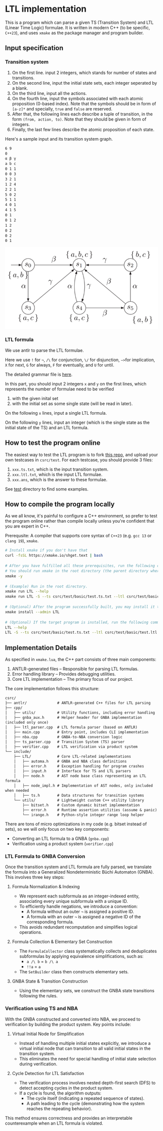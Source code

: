 # LTL implementation

This is a program which can parse a given TS (Transition System) and LTL (Linear Time Logic) formulae.
It is written in modern C++ (to be specific, `C++23`), and uses `xmake` as the package manager and program builder.

## Input specification

### Transition system

1. On the first line. input 2 integers, which stands for number of states and transitions.
2. On the second line, input the initial state sets, each integer seperated by a blank.
3. On the third line, input all the actions.
4. On the fourth line, input the symbols associated with each atomic proposition (0-based index).
Note that the symbols should be in form of `[a-z]*` and specially, `true` and `false` are reserved.
5. After that, the following lines each describe a tuple of transition, in the form `(from, action, to)`.
Note that they should be given in form of integers.
6. Finally, the last few lines describe the atomic proposition of each state.

Here's a sample input and its transition system graph.

```txt
6 9
0
α β γ
a b c
0 1 1
0 0 3
3 2 1
1 2 4
2 2 1
5 0 2
5 1 1
4 0 1
4 1 5
0 1
0 1 2
1 2
0 2
0 2
0 1
```

![Sample Graph](../image/csrc.png)

### LTL formula

We use antlr to parse the LTL formulae.

Here we use `!` for `¬`, `/\` for conjunction, `\/` for disjunction, `−>`for implication, `X` for next, `G` for always, `F` for eventually, and `U` for until.

The detailed grammar file is [here](antlr/LTL.g4).

In this part, you should input 2 integers `x` and `y` on the first lines, which represents the number of formulae need to be verified

1. with the given inital set
2. with the initial set as some single state (will be read in later).

On the following `x` lines, input a single LTL formula.

On the following `y` lines, input an integer (which is the single state as the initial state of the TS) and an LTL formula.

## How to test the program online

The easiest way to test the LTL program is to fork [this repo](https://github.com/DarkSharpness/MC),
and upload your own testcases in `csrc/test`. For each testcase, you should provide 3 files:

1. `xxx.ts.txt`, which is the input transition system.
2. `xxx.ltl.txt`, which is the input LTL formulae.
3. `xxx.ans`, which is the answer to these formulae.

See [test](test/) directory to find some examples.

## How to compile the program locally

As we all know, it's painful to configure a C++ environment, so prefer to test the program online
rather than compile locally unless you're confident that you are expert in C++.

Prerequsite: A compiler that supports core syntax of `C++23` (e.g. `gcc 13` or `clang 19`), `xmake`.

```bash
# Install xmake if you don't have that
curl -fsSL https://xmake.io/shget.text | bash

# After you have fulfilled all these prerequisites, run the following command.
# You should run xmake in the root directory (the parent directory where this README lies).
xmake -y

# (Example) Run in the root directory.
xmake run LTL --help
xmake run LTL -S --ts csrc/test/basic/test.ts.txt --ltl csrc/test/basic/test.ltl.txt

# (Optional) After the program successfully built, you may install it to your system
xmake install --admin LTL

# (Optional) If the target program is installed, run the following command
LTL --help
LTL -S --ts csrc/test/basic/test.ts.txt --ltl csrc/test/basic/test.ltl.txt
```

## Implementation Details

As specified in `xmake.lua`, the C++ part consists of three main components:

1. ANTLR-generated files – Responsible for parsing LTL formulas.
2. Error handling library – Provides debugging utilities.
3. Core LTL implementation – The primary focus of our project.

The core implementation follows this structure:

```plaintext
csrc/
├── antlr/              # ANTLR-generated C++ files for LTL parsing
├── cpp/
│   ├── utils/          # Utility functions, including error handling
│   ├── gnba_aux.h      # Helper header for GNBA implementation (included only once)
│   ├── ltl_parser.cpp  # LTL formula parser (based on ANTLR)
│   ├── main.cpp        # Entry point, includes CLI implementation
│   ├── nba.cpp         # GNBA-to-NBA conversion logic
│   ├── ts_parser.cpp   # Transition System (TS) parser
│   ├── verifier.cpp    # LTL verification via product system
└── include/
    ├── LTL/            # Core LTL-related implementations
    │   ├── automa.h    # GNBA and NBA class definitions
    │   ├── error.h     # Exception handling for program crashes
    │   ├── input.h     # Interface for TS and LTL parsers
    │   ├── node.h      # AST node base class representing an LTL formula
    │   ├── node_impl.h # Implementation of AST nodes, only included when needed
    │   ├── ts.h        # Data structures for transition systems
    └── utils/          # Lightweight custom C++ utility library
        ├── bitset.h    # Custom dynamic bitset implementation
        ├── error.h     # Runtime assertion utilities (assume & panic)
        └── irange.h    # Python-style integer range loop helper
```

There are tons of micro optimizations in my code (e.g. bitset instead of sets), so we will only focus on two key components:

- Converting an LTL formula to a GNBA (`gnba.cpp`)
- Verification using a product system (`verifier.cpp`)

### LTL Formula to GNBA Conversion

Once the transition system and LTL formula are fully parsed, we translate the formula into a Generalized Nondeterministic Büchi Automaton (GNBA). This involves three key steps:

1. Formula Normalization & Indexing
   - We represent each subformula as an integer-indexed entity, associating every unique subformula with a unique ID.
   - To efficiently handle negations, we introduce a convention:
     - A formula without an outer `¬` is assigned a positive ID.
     - A formula with an outer `¬` is assigned a negative ID of the corresponding formula.
   - This avoids redundant recomputation and simplifies logical operations.

2. Formula Collection & Elementary Set Construction
   - The `FormulaCollector` class systematically collects and deduplicates subformulas by applying equivalence simplifications, such as:
     - `a /\ b` = `b /\ a`
     - `!!a` = `a`
   - The `SetBuilder` class then constructs elementary sets.

3. GNBA State & Transition Construction
   - Using the elementary sets, we construct the GNBA state transitions following the rules.

### Verification using TS and NBA

With the GNBA constructed and converted into NBA, we proceed to verification by building the product system. Key points include:

1. Virtual Initial Node for Simplification
   - Instead of handling multiple initial states explicitly, we introduce a virtual initial node that can transition to all valid initial states in the transition system.
   - This eliminates the need for special handling of initial state selection during verification.

2. Cycle Detection for LTL Satisfaction
   - The verification process involves nested depth-first search (DFS) to detect accepting cycles in the product system.
   - If a cycle is found, the algorithm outputs:
     - The cycle itself (indicating a repeated sequence of states).
     - A path leading to the cycle (demonstrating how the system reaches the repeating behavior).

This method ensures correctness and provides an interpretable counterexample when an LTL formula is violated.
